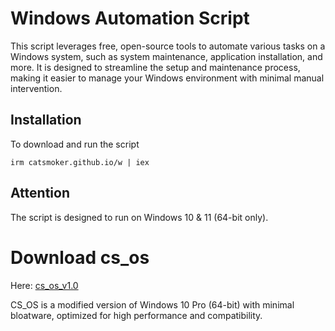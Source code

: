 # Windows Automation Script

This script leverages free, open-source tools to automate various tasks on a Windows system, such as system maintenance, application installation, and more. It is designed to streamline the setup and maintenance process, making it easier to manage your Windows environment with minimal manual intervention.

## Installation

To download and run the script
```
irm catsmoker.github.io/w | iex
```
## Attention
The script is designed to run on Windows 10 & 11 (64-bit only).

# Download cs_os

Here: [cs_os_v1.0](https://mega.nz/file/h44WjDoB#UVKfZZ7C3DtbWcH2rg__kYt8PrSlity1_VVeQ1JA6qU)

CS_OS is a modified version of Windows 10 Pro (64-bit) with minimal bloatware, optimized for high performance and compatibility.

